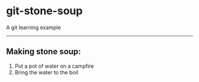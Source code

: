 # git-stone-soup
A git learning example

- - -

## Making stone soup:

1. Put a pot of water on a campfire
2. Bring the water to the boil

